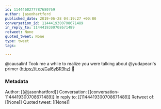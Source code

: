 ```yaml
---
id: 1144460277787680769
author: jasonhartford
published_date: 2019-06-28 04:19:27 +00:00
conversation_id: 1144419300708671489
in_reply_to: 1144419300708671489
retweet: None
quoted_tweet: None
type: tweet
tags:

---
```


@causalinf Took me a while to realize you were talking about @yudapearl's primer (https://t.co/Gal6yBR3hz) 🙈

### Metadata

Author: [[@jasonhartford]]
Conversation: [[conversation-1144419300708671489]]
In reply to: [[1144419300708671489]]
Retweet of: [[None]]
Quoted tweet: [[None]]
